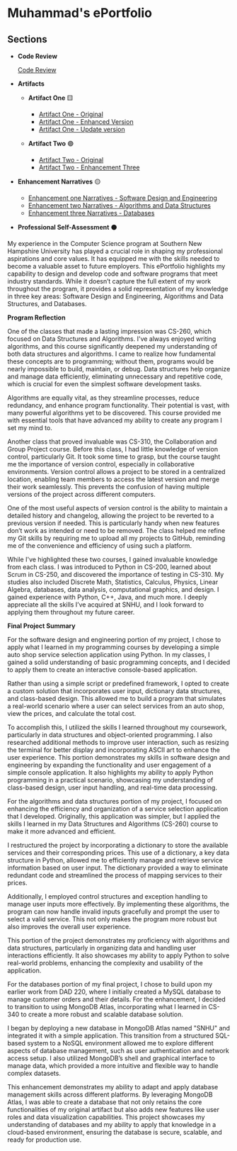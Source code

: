 # Muhammad's ePortfolio

## Sections

- **Code Review**

   [Code Review](https://github.com/mkhizer33/Muhammad-s-Portfolio/blob/main/Code%20Review/2-2%20Milestone%20One%20Code%20Review%20.mp4)
- **Artifacts**
  - **Artifact One** 🟨
    - [Artifact One - Original](https://github.com/mkhizer33/Muhammad-s-Portfolio/blob/main/Software%20Design%20and%20Engineering/OriginalAutoService.txt)
    - [Artifact One - Enhanced Version](https://github.com/mkhizer33/Muhammad-s-Portfolio/blob/main/Software%20Design%20and%20Engineering/EnhancedAutoService.py)
    - [Artifact One - Update version](https://github.com/mkhizer33/Muhammad-s-Portfolio/blob/main/Software%20Design%20and%20Engineering/updatedEnhancedAutoService)
  
  - **Artifact Two** 🟣
    - [Artifact Two - Original](https://github.com/mkhizer33/Muhammad-s-Portfolio/blob/main/Databases/Original%20Database%20Artifact.docx)
    - [Artifact Two - Enhancement Three](https://github.com/mkhizer33/Muhammad-s-Portfolio/blob/main/Databases/Enhanced%20Database%20Artifact.docx)
       
- **Enhancement Narratives** 🟡
  - [Enhancement one Narratives - Software Design and Engineering](https://github.com/mkhizer33/Muhammad-s-Portfolio/blob/main/Software%20Design%20and%20Engineering/3-2%20Milestone%20Two%20Enhancement%20One%20Software%20Design%20and%20Engineering.docx)
  - [Enhancement two Narratives - Algorithms and Data Structures](https://github.com/mkhizer33/Muhammad-s-Portfolio/blob/main/Algorithms%20and%20Data%20Structures/4-2%20Milestone%20Three%20Enhancement%20Two%20Algorithms%20and%20Data%20Structure.docx)
  - [Enhancement three Narratives - Databases](https://github.com/mkhizer33/Muhammad-s-Portfolio/blob/main/Databases/5-2%20Milestone%20Four%20Enhancement%20Three%20Databases.docx)

- **Professional Self-Assessment** ⚫

My experience in the Computer Science program at Southern New Hampshire University has played a crucial role in shaping my professional aspirations and core values. It has equipped me with the skills needed to become a valuable asset to future employers. This ePortfolio highlights my capability to design and develop code and software programs that meet industry standards. While it doesn’t capture the full extent of my work throughout the program, it provides a solid representation of my knowledge in three key areas: Software Design and Engineering, Algorithms and Data Structures, and Databases.

**Program Reflection**

One of the classes that made a lasting impression was CS-260, which focused on Data Structures and Algorithms. I've always enjoyed writing algorithms, and this course significantly deepened my understanding of both data structures and algorithms. I came to realize how fundamental these concepts are to programming; without them, programs would be nearly impossible to build, maintain, or debug. Data structures help organize and manage data efficiently, eliminating unnecessary and repetitive code, which is crucial for even the simplest software development tasks.

Algorithms are equally vital, as they streamline processes, reduce redundancy, and enhance program functionality. Their potential is vast, with many powerful algorithms yet to be discovered. This course provided me with essential tools that have advanced my ability to create any program I set my mind to.

Another class that proved invaluable was CS-310, the Collaboration and Group Project course. Before this class, I had little knowledge of version control, particularly Git. It took some time to grasp, but the course taught me the importance of version control, especially in collaborative environments. Version control allows a project to be stored in a centralized location, enabling team members to access the latest version and merge their work seamlessly. This prevents the confusion of having multiple versions of the project across different computers.

One of the most useful aspects of version control is the ability to maintain a detailed history and changelog, allowing the project to be reverted to a previous version if needed. This is particularly handy when new features don’t work as intended or need to be removed. The class helped me refine my Git skills by requiring me to upload all my projects to GitHub, reminding me of the convenience and efficiency of using such a platform.

While I've highlighted these two courses, I gained invaluable knowledge from each class. I was introduced to Python in CS-200, learned about Scrum in CS-250, and discovered the importance of testing in CS-310. My studies also included Discrete Math, Statistics, Calculus, Physics, Linear Algebra, databases, data analysis, computational graphics, and design. I gained experience with Python, C++, Java, and much more. I deeply appreciate all the skills I’ve acquired at SNHU, and I look forward to applying them throughout my future career.

**Final Project Summary**

For the software design and engineering portion of my project, I chose to apply what I learned in my programming courses by developing a simple auto shop service selection application using Python. In my classes, I gained a solid understanding of basic programming concepts, and I decided to apply them to create an interactive console-based application.

Rather than using a simple script or predefined framework, I opted to create a custom solution that incorporates user input, dictionary data structures, and class-based design. This allowed me to build a program that simulates a real-world scenario where a user can select services from an auto shop, view the prices, and calculate the total cost.

To accomplish this, I utilized the skills I learned throughout my coursework, particularly in data structures and object-oriented programming. I also researched additional methods to improve user interaction, such as resizing the terminal for better display and incorporating ASCII art to enhance the user experience. This portion demonstrates my skills in software design and engineering by expanding the functionality and user engagement of a simple console application. It also highlights my ability to apply Python programming in a practical scenario, showcasing my understanding of class-based design, user input handling, and real-time data processing.

For the algorithms and data structures portion of my project, I focused on enhancing the efficiency and organization of a service selection application that I developed. Originally, this application was simpler, but I applied the skills I learned in my Data Structures and Algorithms (CS-260) course to make it more advanced and efficient.

I restructured the project by incorporating a dictionary to store the available services and their corresponding prices. This use of a dictionary, a key data structure in Python, allowed me to efficiently manage and retrieve service information based on user input. The dictionary provided a way to eliminate redundant code and streamlined the process of mapping services to their prices.

Additionally, I employed control structures and exception handling to manage user inputs more effectively. By implementing these algorithms, the program can now handle invalid inputs gracefully and prompt the user to select a valid service. This not only makes the program more robust but also improves the overall user experience.

This portion of the project demonstrates my proficiency with algorithms and data structures, particularly in organizing data and handling user interactions efficiently. It also showcases my ability to apply Python to solve real-world problems, enhancing the complexity and usability of the application.

For the databases portion of my final project, I chose to build upon my earlier work from DAD 220, where I initially created a MySQL database to manage customer orders and their details. For the enhancement, I decided to transition to using MongoDB Atlas, incorporating what I learned in CS-340 to create a more robust and scalable database solution.

I began by deploying a new database in MongoDB Atlas named "SNHU" and integrated it with a simple application. This transition from a structured SQL-based system to a NoSQL environment allowed me to explore different aspects of database management, such as user authentication and network access setup. I also utilized MongoDB’s shell and graphical interface to manage data, which provided a more intuitive and flexible way to handle complex datasets.

This enhancement demonstrates my ability to adapt and apply database management skills across different platforms. By leveraging MongoDB Atlas, I was able to create a database that not only retains the core functionalities of my original artifact but also adds new features like user roles and data visualization capabilities. This project showcases my understanding of databases and my ability to apply that knowledge in a cloud-based environment, ensuring the database is secure, scalable, and ready for production use.
